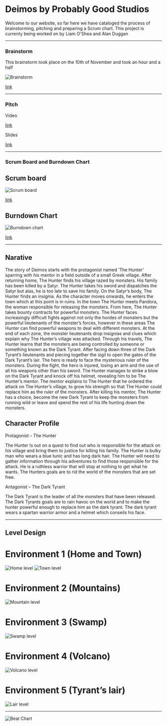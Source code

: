 # Deimos by Probably Good Studios
Welcome to our website, so far here we have cataloged the process of brainstorming, pitching and preparing a Scrum chart.
This project is currenty being worked on by Liam O'Shea and Alan Duggan

---

### Brainstorm

This brainstorm took place on the 10th of November and took an hour and a half

![Brainstorm](brainstorm.jpg)

[link](https://trello.com/b/d81dQKNz/pandoras-box-brainstorm)

---

### Pitch
Video


[link](https://www.youtube.com/watch?v=pPDvmRVU7VM)


Slides

[link](https://docs.google.com/presentation/d/e/2PACX-1vQWJEB9Wz_-y2kbxJ3rA5ICCyhs8S3QLdeDtp5y7CqM5dNCNdb4ua_uM5C06HkrtAGAT5WVBYw8Fg86/pub?start=false&loop=false&delayms=5000)

---

### Scrum Board and Burndown Chart

## Scrum board

![Scrum board](scrum.png)

[link](https://trello.com/b/3gl9wrEW/pandoras-box-scrum)
  
## Burndown Chart
![Burndown chart](bdcgraph.png)

[link](https://1drv.ms/x/s!AsPPxQcsz40CgmUDN3qKcbeWiNYT?e=QqeK1F)

---

## Narative
The story of Deimos starts with the protagonist named ’The Hunter’ sparring with his mentor in a field outside of a small Greek village. After returning home, The Hunter finds his village razed by monsters. His family has been killed by a Satyr. The Hunter takes his sword and dispatches the Satyr but alas, he is too late to save his family. On the Satyr’s body, The Hunter finds an insignia. As the character moves onwards, he enters the town which at this point is in ruins.  In the town The Hunter meets Pandora, the woman responsible for releasing the monsters. From here, The Hunter takes bounty contracts for powerful monsters. The Hunter faces increasingly difficult fights against not only the hordes of monsters but the powerful lieutenants of the monster’s forces, however in these areas The Hunter can find powerful weapons to deal with different monsters. At the end of each zone, the monster lieutenants drop insignias and clues which explain why The Hunter’s village was attacked. Through his travels, The Hunter learns that the monsters are being controlled by someone or something known as the Dark Tyrant. After facing down three of the Dark Tyrant’s lieutenants and piecing together the sigil to open the gates of the Dark Tyrant’s lair. The hero is ready to face the mysterious ruler of the monsters. During the fight, the hero is injured, losing an arm and the use of all his weapons other than his sword. The Hunter manages to strike a blow on the Dark Tyrant and knock off his helmet, revealing him to be The Hunter’s mentor. The mentor explains to The Hunter that he ordered the attack on The Hunter’s village, to grow his strength so that The Hunter could replace him as the ruler of the monsters. After killing his mentor, The Hunter has a choice, become the new Dark Tyrant to keep the monsters from running wild or leave and spend the rest of his life hunting down the monsters. 
## Character Profile
Protagonist – The Hunter 

The Hunter Is out on a quest to find out who is responsible for the attack on his village and bring them to justice for killing his family.  The Hunter is bulky man who wears a blue tunic and has long dark hair.  The Hunter will need to gather information through his adventures to find those responsible for the attack.  He is a ruthless warrior that will stop at nothing to get what he wants.  The Hunters goals are to rid the world of the monsters that are set free. 

Antagonist – The Dark Tyrant 

The Dark Tyrant is the leader of all the monsters that have been released.  The Dark Tyrants goals are to rain havoc on the world and to make the hunter powerful enough to replace him as the dark tyrant. The dark tyrant wears a spartan warrior armor and a helmet which conseils his face.   

---

## Level Design
# Environment 1 (Home and Town) 
![Home level](home.png)
![Town level](town.png)
 
# Environment 2 (Mountains) 
![Mountain level](mtn.png)
 
# Environment 3 (Swamp) 
![Swamp level](swamp.png)
 
# Environment 4 (Volcano) 
![Volcano level](volcano.png)
 
# Environment 5 (Tyrant’s lair) 
![Lair level](lair.png)

---

![Beat Chart](beatchart.png)
